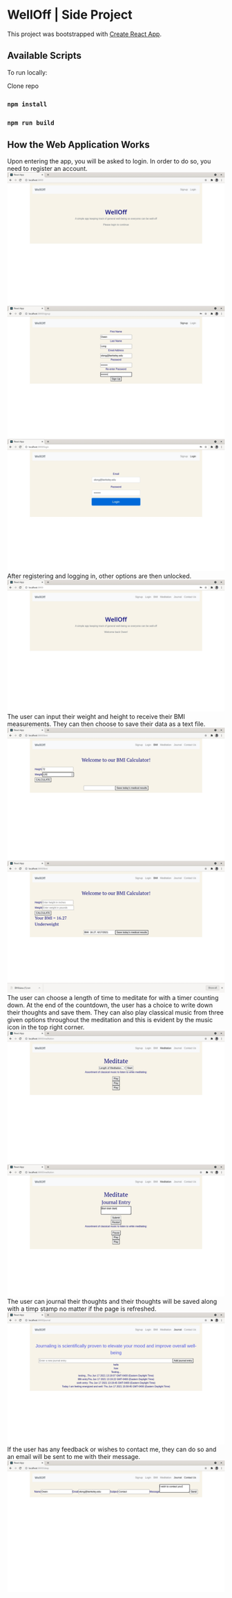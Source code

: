 # WellOff | Side Project

This project was bootstrapped with [Create React App](https://github.com/facebook/create-react-app).

## Available Scripts

To run locally: 

Clone repo
### `npm install` 
### `npm run build`

## How the Web Application Works

Upon entering the app, you will be asked to login. In order to do so, you need to register an account.
![Home_Page](public/app1.jpg)
![Register Page](public/app2.jpg)
![Sign_In](public/app3.jpg)
After registering and logging in, other options are then unlocked.
![Unlocked](public/app4.jpg)
The user can input their weight and height to receive their BMI measurements. They can then choose to save their data as a text file.
![BMI](public/app5.jpg)
![Download_results](public/app6.jpg)
The user can choose a length of time to meditate for with a timer counting down. At the end of the countdown, the user has a choice to write down their thoughts and save them. They can also play classical music from three given options throughout the meditation and this is evident by the music icon in the top right corner. 
![Meditate](public/app7.jpg)
![Meditate_2](public/app8.jpg)
The user can journal their thoughts and their thoughts will be saved along with a timp stamp no matter if the page is refreshed.
![Journal](public/app9.jpg)
If the user has any feedback or wishes to contact me, they can do so and an email will be sent to me with their message.
![Feedback](public/app10.jpg)


